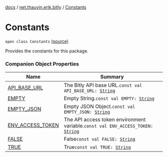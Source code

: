 [docs](../../index.md) / [net.thauvin.erik.bitly](../index.md) / [Constants](./index.md)

# Constants

`open class Constants` [(source)](https://github.com/ethauvin/bitly-shorten/tree/master/src/main/kotlin/net/thauvin/erik/bitly/Constants.kt#L36)

Provides the constants for this package.

### Companion Object Properties

| Name | Summary |
|---|---|
| [API_BASE_URL](-a-p-i_-b-a-s-e_-u-r-l.md) | The Bitly API base URL.`const val API_BASE_URL: `[`String`](https://kotlinlang.org/api/latest/jvm/stdlib/kotlin/-string/index.html) |
| [EMPTY](-e-m-p-t-y.md) | Empty String.`const val EMPTY: `[`String`](https://kotlinlang.org/api/latest/jvm/stdlib/kotlin/-string/index.html) |
| [EMPTY_JSON](-e-m-p-t-y_-j-s-o-n.md) | Empty JSON Object.`const val EMPTY_JSON: `[`String`](https://kotlinlang.org/api/latest/jvm/stdlib/kotlin/-string/index.html) |
| [ENV_ACCESS_TOKEN](-e-n-v_-a-c-c-e-s-s_-t-o-k-e-n.md) | The API access token environment variable.`const val ENV_ACCESS_TOKEN: `[`String`](https://kotlinlang.org/api/latest/jvm/stdlib/kotlin/-string/index.html) |
| [FALSE](-f-a-l-s-e.md) | False`const val FALSE: `[`String`](https://kotlinlang.org/api/latest/jvm/stdlib/kotlin/-string/index.html) |
| [TRUE](-t-r-u-e.md) | True`const val TRUE: `[`String`](https://kotlinlang.org/api/latest/jvm/stdlib/kotlin/-string/index.html) |

